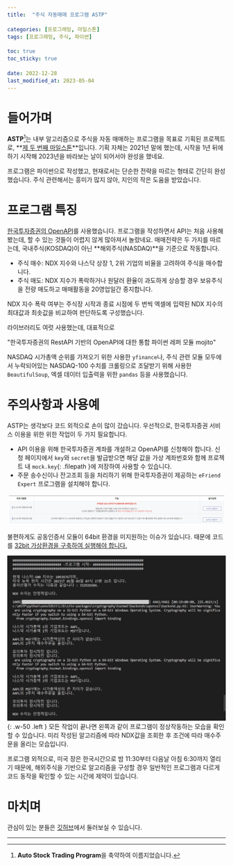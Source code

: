 ```yaml
---
title:  "주식 자동매매 프로그램 ASTP"

categories: [프로그래밍, 마일스톤]
tags: [프로그래밍, 주식, 파이썬]

toc: true
toc_sticky: true
 
date: 2022-12-28
last_modified_at: 2023-05-04
---
```


# **들어가며**

**ASTP**[^1]는 내부 알고리즘으로 주식을 자동 매매하는 프로그램을 목표로 기획된 프로젝트로, **[제 두 번째 마일스톤](https://kiw6024.github.io/categories/%EB%A7%88%EC%9D%BC%EC%8A%A4%ED%86%A4/)**입니다. 기획 자체는 2021년 말에 했는데, 시작을 1년 뒤에 하기 시작해 2023년을 바라보는 날이 되어서야 완성을 했네요.

프로그램은 파이썬으로 작성했고, 현재로서는 단순한 전략을 따르는 형태로 간단히 완성했습니다. 주식 관련해서는 흥미가 많지 않아, 지인의 작은 도움을 받았습니다.

# **프로그램 특징**

[한국투자증권의 OpenAPI](https://www.truefriend.com/main/customer/systemdown/OpenAPI.jsp?cmd=TF04ea01200)를 사용했습니다. 프로그램을 작성하면서 API는 처음 사용해봤는데, 할 수 있는 것들이 어렵지 않게 많아져서 놀랐네요. 매매전략은 두 가지를 따르는데, 국내주식(KOSDAQ)이 아닌 **해외주식(NASDAQ)**을 기준으로 작동합니다.

- 주식 매수: NDX 지수와 나스닥 상장 1, 2위 기업의 비율을 고려하여 주식을 매수합니다.
- 주식 매도: NDX 지수가 폭락하거나 원달러 환율이 과도하게 상승할 경우 보유주식을 전량 매도하고 매매활동을 20영업일간 중지합니다.

NDX 지수 폭락 여부는 주식장 시작과 종료 시점에 두 번씩 엑셀에 입력된 NDX 지수의 최대값과 최솟값을 비교하여 판단하도록 구성했습니다.

라이브러리도 여럿 사용했는데, 대표적으로 

"한국투자증권의 RestAPI 기반의 OpenAPI에 대한 통합 파이썬 레퍼 모듈 mojito"

 NASDAQ 시가총액 순위를 가져오기 위한 사용한 `yfinance`나, 주식 관련 모듈 모두에서 누락되어있는 NASDAQ-100 수치를 크롤링으로 조달받기 위해 사용한 `BeautifulSoup`, 엑셀 데이터 입출력을 위한 `pandas` 등을 사용했습니다.

# **주의사항과 사용예**

ASTP는 생각보다 코드 외적으로 손이 많이 갔습니다. 우선적으로, 한국투자증권 서비스 이용을 위한 위한 작업이 두 가지 필요합니다.

- API 이용을 위해 한국투자증권 계좌를 개설하고 OpenAPI를 신청해야 합니다. 신청 페이지에서 `key`와 `secret`을 발급받으면 해당 값을 가상 계좌번호와 함께 프로젝트 내 `mock.key`{: .filepath }에 저장하여 사용할 수 있습니다.
- 주문 송수신이나 잔고조회 등을 처리하기 위해 한국투자증권이 제공하는 `eFriend Expert` 프로그램을 설치해야 합니다.

![ASTP_no64bit](/assets/img/2022-12-28-ASTP/ASTP_no64bit.png)

불편하게도 공동인증서 모듈이 64bit 환경을 미지원하는 이슈가 있습니다. 때문에 코드를 [32bit 가상환경을 구축하여 실행해야 합니다.](https://kiw6024.github.io/posts/32bit/)

![ASTP_example](/assets/img/2022-12-28-ASTP/ASTP_example.png){: .w-50 .left }
모든 작업이 끝나면 왼쪽과 같이 프로그램이 정상작동하는 모습을 확인할 수 있습니다. 미리 작성된 알고리즘에 따라 NDX값을 조회한 후 조건에 따라 매수주문을 올리는 모습입니다.

프로그램 외적으로, 미국 장은 한국시간으로 밤 11:30부터 다음날 아침 6:30까지 열리기 때문에, 해외주식을 기반으로 알고리즘을 구성할 경우 일반적인 프로그램과 다르게 코드 동작을 확인할 수 있는 시간에 제약이 있습니다.

# **마치며**

관심이 있는 분들은 [깃허브](https://github.com/kiw6024/ASTP)에서 둘러보실 수 있습니다.

---

[^1]: **Auto Stock Trading Program**을 축약하여 이름지었습니다.

<!--

- [mojito](https://pypi.org/project/mojito2/)는 한국투자증권의 RestAPI 기반의 OpenAPI에 대한 통합 파이썬 레퍼 모듈입니. 라이브러리명이 모히또인 이유가 재미있는데, 공식 설명으로는 이 라이브러리가 통합 모듈이기도 하고 돈 벌어서 몰디브가서 모히토 한 잔 하자는 의미도 있다고 한다.
- [yfincance](https://pypi.org/project/yfinance/)는 나스닥에 상장된 시가총액 1위 기업과 2위 기업에 대한 데이터를 불러오기 위해 사용한다.
- [FinanceDataReader](https://github.com/financedata-org/FinanceDataReader)는 OpenAPI의 기능을 보조하기 위한 수단으로, 시가총액 상위 10개 기업 데이터를 얻어오기 위해 사용한다.
- [pandas](https://pandas.pydata.org/)는 엑셀 데이터를 읽어오기 위해 사용한다.
- [re](https://docs.python.org/3/library/re.html)는 파이썬 정규식을 사용하기 위해 사용한다.

-->